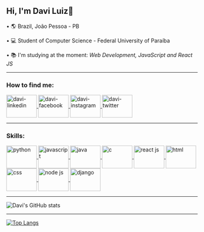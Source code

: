 ## Hi, I'm Davi Luiz👋
•  :earth_americas: Brazil,  João Pessoa - PB

• :computer: Student of Computer Science - Federal University of Paraíba

• :books: I'm studying at the moment: *Web Development, JavaScript and React JS*

_______________________________________________________________________________________________________________________________________________________

### How to find me:
<a href="https://www.linkedin.com/in/davi-luiz-a54645195/" target="_blank">
  <img align="center" alt="davi-linkedin" height="60" width="80" src="https://cdn.jsdelivr.net/gh/devicons/devicon/icons/linkedin/linkedin-original.svg" style="max-width:100%;">
</a>

<a href="https://www.facebook.com/profile.php?id=100007931407200" target="_blank">
  <img align="center" alt="davi-facebook" height="60" width="80" src="https://cdn.jsdelivr.net/gh/devicons/devicon/icons/facebook/facebook-original.svg" style="max-width:100%;">
</a>

<a href="https://www.instagram.com/daviluiz11/" target="_blank">
  <img align="center" alt="davi-instagram" height="60" width="80" src="https://cdn2.iconfinder.com/data/icons/social-icons-33/128/Instagram-512.svg" style="max-width:100%;">
</a>

<a href="https://twitter.com/daviluiz104" target="_blank">
  <img align="center" alt="davi-twitter" height="60" width="80" src="https://cdn2.iconfinder.com/data/icons/social-media-2285/512/1_Twitter3_colored_svg-256.png" style="max-width:100%;">
</a>

_______________________________________________________________________________________________________________________________________________________

### Skills:
<a href="https://www.python.org/" target="_blank">
  <img align="center" alt="python" height="60" width="80" src="https://cdn4.iconfinder.com/data/icons/logos-and-brands/512/267_Python_logo-256.png"   style="max-width:100%;"></img>
</a>

<a href="https://developer.mozilla.org/pt-BR/docs/Web/JavaScript" target="_blank">
  <img align="center" alt="javascript" height="60" width="80" src="https://cdn.jsdelivr.net/gh/devicons/devicon/icons/javascript/javascript-original.svg" style="max-width:100%;"></img>
</a>

<a href="https://www.java.com/pt-BR/" target="_blank">
  <img align="center" alt="java" height="60" width="80" src="https://cdn3.iconfinder.com/data/icons/logos-and-brands-adobe/512/181_Java-256.png" style="max-width:100%;"></img>
</a>

<a href="#">
  <img align="center" alt="c" height="60" width="80" src="https://cdn4.iconfinder.com/data/icons/logos-brands-in-colors/404/c_logo-256.png" style="max-width:100%;"></img>
</a>  

<a href="https://pt-br.reactjs.org/" target="_blank">
  <img align="center" alt="react js" height="60" width="80" src="https://cdn.jsdelivr.net/gh/devicons/devicon/icons/react/react-original.svg" style="max-width:100%;"></img>
</a>  

<a href="https://developer.mozilla.org/pt-BR/docs/Web/HTML" target="_blank">
  <img align="center" alt="html" height="60" width="80" src="https://cdn1.iconfinder.com/data/icons/logotypes/32/badge-html-5-256.png" style="max-width:100%;"></img>
</a>

<a href="https://developer.mozilla.org/pt-BR/docs/Web/CSS" target="_blank">
  <img align="center" alt="css" height="60" width="80" src="https://cdn1.iconfinder.com/data/icons/logotypes/32/badge-css-3-512.svg" style="max-width:100%;"></img>
</a>

<a href="https://nodejs.org/en/about/" target="_blank">
  <img align="center" alt="node js" height="60" width="80" src="https://cdn-icons-png.flaticon.com/512/5968/5968322.png" style="max-width:100%;"></img>
</a>  

<a href="https://www.djangoproject.com/" target="_blank">
  <img align="center" alt="django" height="60" width="80" src="https://cdn.jsdelivr.net/gh/devicons/devicon/icons/django/django-original.svg" style="max-width:100%;"></img>
</a>

_______________________________________________________________________________________________________________________________________________________

![Davi's GitHub stats](https://github-readme-stats.vercel.app/api?username=davilucena222&show_icons=true&count_private=true&theme=dracula)
_____________________________________________________________________________________________________________________________________________________

[![Top Langs](https://github-readme-stats.vercel.app/api/top-langs/?username=davilucena222)](https://github.com/davilucena222/github-readme-stats)
